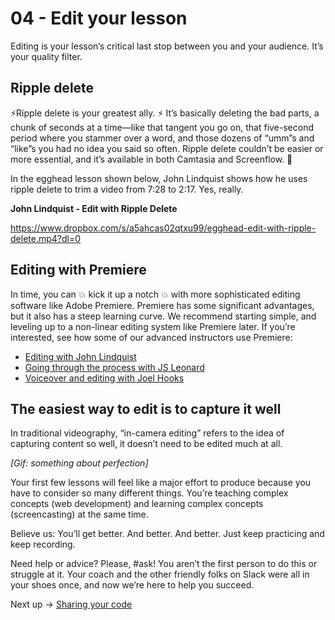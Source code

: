 # 04 - Edit your lesson
Editing is your lesson’s critical last stop between you and your audience. It’s your quality filter.


## Ripple delete

⚡️Ripple delete is your greatest ally. ⚡️ It’s basically deleting the bad parts, a chunk of seconds at a time—like that tangent you go on, that five-second period where you stammer over a word, and those dozens of “umm”s and “like”s you had no idea you said so often. Ripple delete couldn’t be easier or more essential, and it’s available in both Camtasia and Screenflow. 🙌 

In the egghead lesson shown below, John Lindquist shows how he uses ripple delete to trim a video from 7:28 to 2:17. Yes, really.

**John Lindquist - Edit with Ripple Delete**

https://www.dropbox.com/s/a5ahcas02qtxu99/egghead-edit-with-ripple-delete.mp4?dl=0



## Editing with Premiere

In time, you can 💥 kick it up a notch 💥 with more sophisticated editing software like Adobe Premiere. Premiere has some significant advantages, but it also has a steep learning curve. We recommend starting simple, and leveling up to a non-linear editing system like Premiere later. If you’re interested, see how some of our advanced instructors use Premiere:

- [Editing with John Lindquist](https://www.youtube.com/watch?v=_YqhKP-yZzo&index=1&list=PL219naRJXQKbQJ60WxsuGfTFv7_fvna51)
- [Going through the process with JS Leonard](https://www.youtube.com/watch?v=faINApx4-4g&list=PL219naRJXQKbQJ60WxsuGfTFv7_fvna51&index=2)
- [Voiceover and editing with Joel Hooks](https://www.youtube.com/watch?v=faINApx4-4g&list=PL219naRJXQKbQJ60WxsuGfTFv7_fvna51&index=2)


## The easiest way to edit is to capture it well

In traditional videography, “in-camera editing” refers to the idea of capturing content so well, it doesn’t need to be edited much at all.

*[Gif: something about perfection]*

Your first few lessons will feel like a major effort to produce because you have to consider so many different things. You’re teaching complex concepts (web development) and learning complex concepts (screencasting) at the same time.

Believe us: You’ll get better. And better. And better. Just keep practicing and keep recording.

Need help or advice? Please, #ask! You aren’t the first person to do this or struggle at it. Your coach and the other friendly folks on Slack were all in your shoes once, and now we’re here to help you succeed.

Next up → [Sharing your code](https://paper.dropbox.com/doc/05-Sharing-your-code-XPt8sCs1hyoeAEuyK8aQr)

